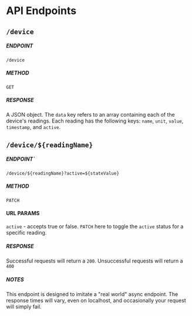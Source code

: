 # API Endpoints

## `/device`
##### ENDPOINT
`/device`

##### METHOD
`GET`

##### RESPONSE
A JSON object. The `data` key refers to an array containing each of the device's readings. Each reading has the following keys: `name`, `unit`, `value`, `timestamp`, and `active`.

## `/device/${readingName}`
##### ENDPOINT`
`/device/${readingName}?active=${stateValue}`

##### METHOD
`PATCH`

#### URL PARAMS
`active` - accepts true or false. `PATCH` here to toggle the `active` status for a specific reading.

##### RESPONSE
Successful requests will return a `200`. Unsuccessful requests will return a `400`

##### NOTES
This endpoint is designed to imitate a "real world" async endpoint. The response times will vary, even on localhost, and occasionally your request will simply fail.